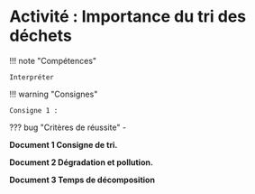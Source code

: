 # Activité : Importance du tri des déchets

!!! note "Compétences"

    Interpréter 

!!! warning "Consignes"

    Consigne 1 : 
    
??? bug "Critères de réussite"
    - 




**Document 1 Consigne de tri.**




**Document 2 Dégradation et pollution.**




**Document 3 Temps de décomposition**





